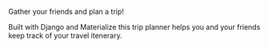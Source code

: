 Gather your friends and plan a trip! 


Built with Django and Materialize this trip planner helps you and your friends keep track of your travel itenerary.
